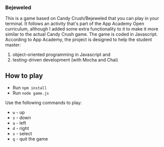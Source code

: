 ### Bejeweled

This is a game based on Candy Crush/Bejeweled that you can play in your terminal. It follows an activity that's part of the App Academy Open curriculum, although I added some extra functionality to it to make it more similar to the actual Candy Crush game. The game is coded in Javascript. According to App Academy, the project is designed to help the student master:
1) object-oriented programming in Javascript and
2) testing-driven development (with Mocha and Chai)

## How to play

* Run `npm install`
* Run `node game.js`

Use the following commands to play:

* `w` - up
* `s` - down
* `a` - left
* `d` - right
* `x` - select
* `q` - quit the game
